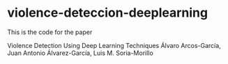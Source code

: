 # violence-deteccion-deeplearning

This is the code for the paper

Violence Detection Using Deep Learning Techniques
Álvaro Arcos-García, Juan Antonio Álvarez-García, Luis M. Soria-Morillo
